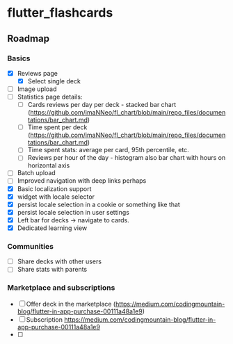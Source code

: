 # flutter_flashcards

## Roadmap

### Basics

- [x] Reviews page
  - [x] Select single deck
- [ ] Image upload
- [ ] Statistics page details:
  - [ ] Cards reviews per day per deck - stacked bar chart (https://github.com/imaNNeo/fl_chart/blob/main/repo_files/documentations/bar_chart.md)
  - [ ] Time spent per deck (https://github.com/imaNNeo/fl_chart/blob/main/repo_files/documentations/bar_chart.md)
  - [ ] Time spent stats: average per card, 95th percentile, etc.
  - [ ] Reviews per hour of the day - histogram also bar chart with hours on horizontal axis
- [ ] Batch upload
- [ ] Improved navigation with deep links perhaps
- [x] Basic localization support
- [x] widget with locale selector
- [x] persist locale selection in a cookie or something like that
- [x] persist locale selection in user settings
- [x] Left bar for decks -> navigate to cards.
- [x] Dedicated learning view

### Communities

- [ ] Share decks with other users
- [ ] Share stats with parents

### Marketplace and subscriptions

- [ ] Offer deck in the marketplace (https://medium.com/codingmountain-blog/flutter-in-app-purchase-00111a48a1e9)
- [ ] Subscription https://medium.com/codingmountain-blog/flutter-in-app-purchase-00111a48a1e9
- [ ]
